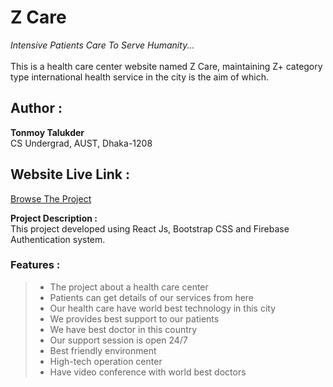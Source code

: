 # Z Care

_Intensive Patients Care To Serve Humanity..._
<br/><br/> This is a health care center website named Z Care, maintaining Z+ category type international health service in the city is the aim of which.

## Author :

**Tonmoy Talukder**
<br/> CS Undergrad, AUST, Dhaka-1208

## Website Live Link :

<a href="https://z-care-tonmoy.web.app/"> Browse The Project </a>

**Project Description :**
<br/> This project developed using React Js, Bootstrap CSS and Firebase Authentication system.

### Features :

> - The project about a health care center
> - Patients can get details of our services from here
> - Our health care have world best technology in this city
> - We provides best support to our patients
> - We have best doctor in this country
> - Our support session is open 24/7
> - Best friendly environment
> - High-tech operation center
> - Have video conference with world best doctors
